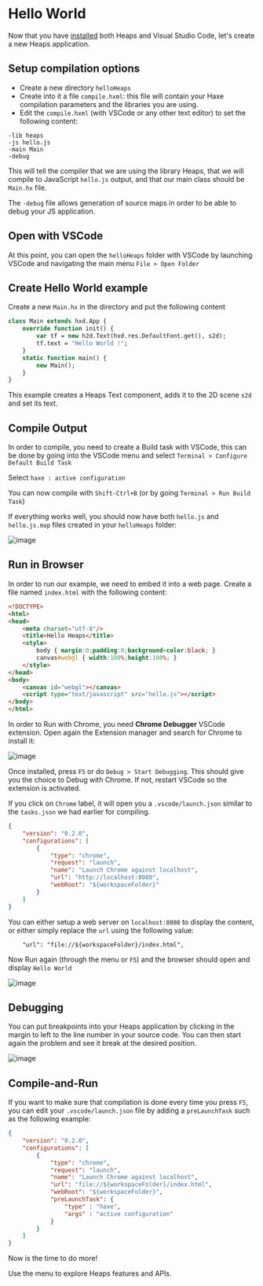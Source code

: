 # Hello World

Now that you have [installed](https://github.com/HeapsIO/heaps/wiki/Installation) both Heaps and Visual Studio Code, let's create a new Heaps application.

## Setup compilation options

* Create a new directory `helloHeaps` 
* Create into it a file `compile.hxml`: this file will contain your Haxe compilation parameters and the libraries you are using.
* Edit the `compile.hxml` (with VSCode or any other text editor) to set the following content:
```
-lib heaps
-js hello.js
-main Main
-debug
```

This will tell the compiler that we are using the library Heaps, that we will compile to JavaScript `hello.js` output, and that our main class should be `Main.hx` file.

The `-debug` file allows generation of source maps in order to be able to debug your JS application.

## Open with VSCode

At this point, you can open the `helloHeaps` folder with VSCode by launching VSCode and navigating the main menu `File > Open Folder`

## Create Hello World example

Create a new `Main.hx` in the directory and put the following content

```haxe
class Main extends hxd.App {
	override function init() {
		var tf = new h2d.Text(hxd.res.DefaultFont.get(), s2d);
		tf.text = "Hello World !";
	}
	static function main() {
		new Main();
	}
}
```

This example creates a Heaps Text component, adds it to the 2D scene `s2d` and set its text.

## Compile Output

In order to compile, you need to create a Build task with VSCode, this can be done by going into the VSCode menu and select `Terminal > Configure Default Build Task`

Select `haxe : active configuration`

You can now compile with `Shift-Ctrl+B` (or by going `Terminal > Run Build Task`)

If everything works well, you should now have both `hello.js` and `hello.js.map` files created in your `helloHeaps` folder:

![image](https://user-images.githubusercontent.com/1022912/45916520-e6ecfd00-be67-11e8-925c-a762c7950045.png)

## Run in Browser

In order to run our example, we need to embed it into a web page.
Create a file named `index.html` with the following content:

```html
<!DOCTYPE>
<html>
<head>
	<meta charset="utf-8"/>
	<title>Hello Heaps</title>
	<style>
		body { margin:0;padding:0;background-color:black; }
		canvas#webgl { width:100%;height:100%; } 
	</style>
</head>
<body>
	<canvas id="webgl"></canvas>
	<script type="text/javascript" src="hello.js"></script>
</body>
</html>
```

In order to Run with Chrome, you need **Chrome Debugger** VSCode extension. Open again the Extension manager and search for Chrome to install it:

![image](https://user-images.githubusercontent.com/1022912/45916600-0fc1c200-be69-11e8-8c4e-19cb5212d85a.png)

Once installed, press `F5` or do `Debug > Start Debugging`.
This should give you the choice to Debug with Chrome. If not, restart VSCode so the extension is activated.

If you click on `Chrome` label, it will open you a `.vscode/launch.json` similar to the `tasks.json` we had earlier for compiling.

```json
{
	"version": "0.2.0",
	"configurations": [
		{
			"type": "chrome",
			"request": "launch",
			"name": "Launch Chrome against localhost",
			"url": "http://localhost:8080",
			"webRoot": "${workspaceFolder}"
		}
	]
}
```

You can either setup a web server on `localhost:8080` to display the content, or either simply replace the `url` using the following value:

```
    "url": "file://${workspaceFolder}/index.html",
```

Now Run again (through the menu or `F5`) and the browser should open and display `Hello World`

![image](https://user-images.githubusercontent.com/1022912/45916668-43511c00-be6a-11e8-8e2c-0d280dedebef.png)

## Debugging

You can put breakpoints into your Heaps application by clicking in the margin to left to the line number in your source code. You can then start again the problem and see it break at the desired position.

![image](https://user-images.githubusercontent.com/1022912/45916676-6bd91600-be6a-11e8-99a1-b15567ee4ec7.png)

## Compile-and-Run

If you want to make sure that compilation is done every time you press `F5`, you can edit your `.vscode/launch.json` file by adding a `preLaunchTask` such as the following example:

```json
{
	"version": "0.2.0",
	"configurations": [
		{
			"type": "chrome",
			"request": "launch",
			"name": "Launch Chrome against localhost",
			"url": "file://${workspaceFolder}/index.html",
			"webRoot": "${workspaceFolder}",
			"preLaunchTask": {
				"type" : "haxe",
				"args" : "active configuration"
			}
		}
	]
}
```

Now is the time to do more!

Use the menu to explore Heaps features and APIs.




